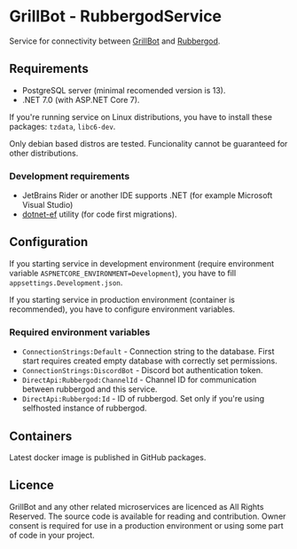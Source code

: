 # GrillBot - RubbergodService

Service for connectivity between [GrillBot](https://github.com/GrillBot) and [Rubbergod](https://github.com/Toaster192/rubbergod).

## Requirements

- PostgreSQL server (minimal recomended version is 13).
- .NET 7.0 (with ASP.NET Core 7).

If you're running service on Linux distributions, you have to install these packages: `tzdata`, `libc6-dev`.

Only debian based distros are tested. Funcionality cannot be guaranteed for other distributions.

### Development requirements

- JetBrains Rider or another IDE supports .NET (for example Microsoft Visual Studio)
- [dotnet-ef](https://learn.microsoft.com/cs-cz/ef/core/cli/dotnet) utility (for code first migrations).

## Configuration

If you starting service in development environment (require environment variable `ASPNETCORE_ENVIRONMENT=Development`), you have to fill `appsettings.Development.json`.

If you starting service in production environment (container is recommended), you have to configure environment variables.

### Required environment variables

- `ConnectionStrings:Default` - Connection string to the database. First start requires created empty database with correctly set permissions.
- `ConnectionStrings:DiscordBot` - Discord bot authentication token.
- `DirectApi:Rubbergod:ChannelId` - Channel ID for communication between rubbergod and this service.
- `DirectApi:Rubbergod:Id` - ID of rubbergod. Set only if you're using selfhosted instance of rubbergod.

## Containers

Latest docker image is published in GitHub packages.

## Licence

GrillBot and any other related microservices are licenced as All Rights Reserved. The source code is available for reading and contribution. Owner consent is required for use in a production environment or using some part of code in your project.
